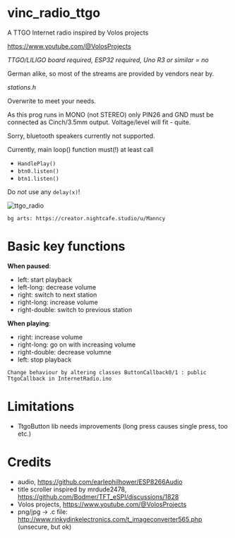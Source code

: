 # vinc_radio_ttgo
A TTGO Internet radio inspired by Volos projects

https://www.youtube.com/@VolosProjects

*TTGO/LILIGO board required, ESP32 required, Uno R3 or similar = no*

German alike, so most of the streams are provided by vendors near by.

_stations.h_

Overwrite to meet your needs.

As this prog runs in MONO (not STEREO) only PIN26 and GND must be connected as Cinch/3.5mm output. Voltage/level will fit - quite.

Sorry, bluetooth speakers currently not supported.

Currently, main loop() function must(!) at least call
* ``HandlePlay()``
* ``btn0.listen()``
* ``btn1.listen()``
  
Do *not* use any ``delay(x)``!

![ttgo_radio](https://github.com/VincentGlueck/vinc_radio_ttgo/assets/139572548/7bd122b4-38e4-4f22-b8ac-d5cafff77351)

``bg arts: https://creator.nightcafe.studio/u/Manncy``

# Basic key functions

__When paused__:
* left: start playback
* left-long: decrease volume
* right: switch to next station
* right-long: increase volume
* right-double: switch to previous station

__When playing__:
* right: increase volume
* right-long: go on with increasing volume
* right-double: decrease volumne
* left: stop playback

``Change behaviour by altering classes ButtonCallback0/1 : public TtgoCallback in InternetRadio.ino``

# Limitations

* TtgoButton lib needs improvements (long press causes single press, too etc.)

# Credits
* audio, https://github.com/earlephilhower/ESP8266Audio
* title scroller inspired by mrdude2478, https://github.com/Bodmer/TFT_eSPI/discussions/1828
* Volos projects, https://www.youtube.com/@VolosProjects
* png/jpg -> .c file: http://www.rinkydinkelectronics.com/t_imageconverter565.php (unsecure, but ok)
